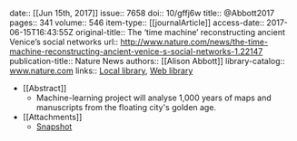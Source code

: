 date:: [[Jun 15th, 2017]]
issue:: 7658
doi:: 10/gffj6w
title:: @Abbott2017
pages:: 341
volume:: 546
item-type:: [[journalArticle]]
access-date:: 2017-06-15T16:43:55Z
original-title:: The ‘time machine’ reconstructing ancient Venice’s social networks
url:: http://www.nature.com/news/the-time-machine-reconstructing-ancient-venice-s-social-networks-1.22147
publication-title:: Nature News
authors:: [[Alison Abbott]]
library-catalog:: www.nature.com
links:: [Local library](zotero://select/groups/2386895/items/8BNNJR82), [Web library](https://www.zotero.org/groups/2386895/items/8BNNJR82)

- [[Abstract]]
	- Machine-learning project will analyse 1,000 years of maps and manuscripts from the floating city's golden age.
- [[Attachments]]
	- [Snapshot](http://www.nature.com/news/the-time-machine-reconstructing-ancient-venice-s-social-networks-1.22147?WT.mc_id=TWT_NatureNews&sf88498794=1)